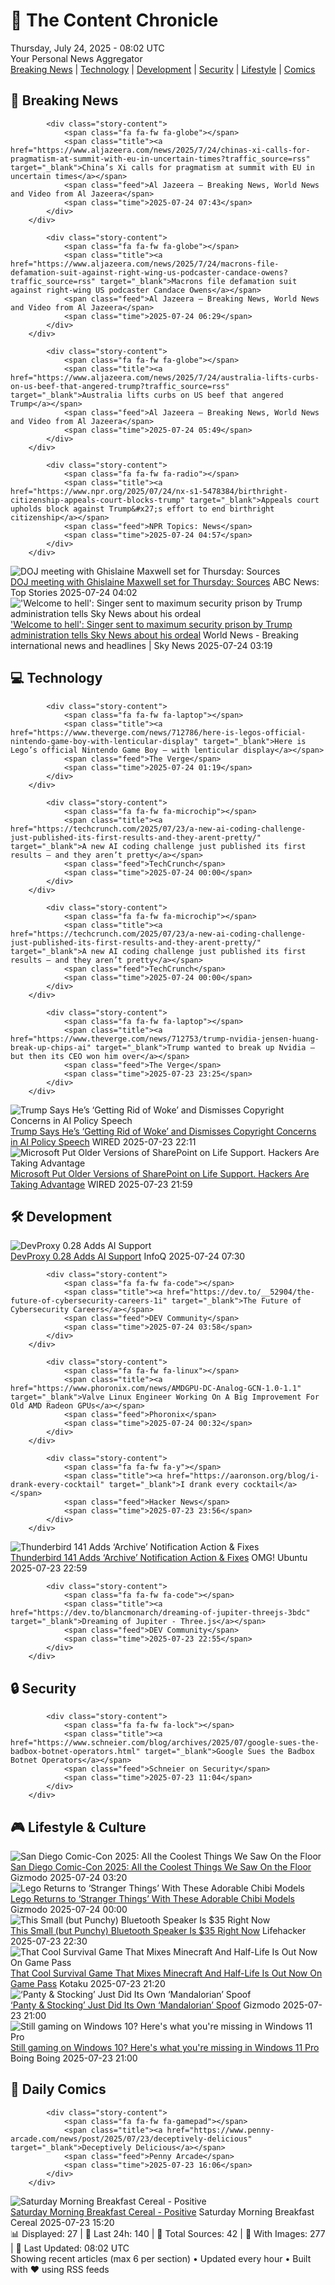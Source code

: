 <!-- Processing 54 RSS feeds at 2025-07-24 08:01:58 UTC -->
<!-- Processing: XKCD -->
<!-- Processing: Saturday Morning Breakfast Cereal -->
<!-- Processing: Poorly Drawn Lines -->
<!-- Processing: Dilbert -->
<!-- Processing: BBC Breaking News -->
<!-- Processing: Al Jazeera Breaking News -->
<!-- Processing: NPR News -->
<!-- Processing: CBC News -->
<!-- Error processing https://rss.cbc.ca/lineup/topstories.xml: The read operation timed out -->
<!-- Processing: Reuters Top News -->
<!-- Processing: ABC News Breaking -->
<!-- Processing: Sky News World -->
<!-- Processing: TechCrunch -->
<!-- Processing: Ars Technica -->
<!-- Processing: O'Reilly Radar -->
<!-- Processing: Slashdot -->
<!-- Processing: Lobsters Python -->
<!-- Processing: Hacker News -->
<!-- Processing: StackOverflow Blog -->
<!-- Processing: It's FOSS -->
<!-- Error processing https://itsfoss.com/rss/: The read operation timed out -->
<!-- Processing: DistroWatch -->
<!-- Processing: Red Hat Blog -->
<!-- Processing: GitLab Blog -->
<!-- Processing: InfoQ -->
<!-- Processing: Coding Horror -->
<!-- Processing: The Pragmatic Engineer -->
<!-- Processing: Kotaku -->
<!-- Processing: Boing Boing -->
<!-- Processing: Krebs on Security -->
<!-- Processing: Schneier on Security -->
<!-- Generated 3 new posts out of 29 feeds processed -->
<div class="newspaper-header">
    <h1 class="newspaper-title">📰 The Content Chronicle</h1>
    <div class="newspaper-date">Thursday, July 24, 2025 - 08:02 UTC</div>
    <div class="newspaper-subtitle">Your Personal News Aggregator</div>
</div>

<div class="newspaper-nav">
    <a href="#breaking">Breaking News</a> |
    <a href="#tech">Technology</a> |
    <a href="#dev">Development</a> |
    <a href="#security">Security</a> |
    <a href="#lifestyle">Lifestyle</a> |
    <a href="#webcomics">Comics</a>
</div>

<div class="news-section breaking-news" id="breaking">
<h2 class="section-header">🚨 Breaking News</h2>
<div class="stories-container">
<div class="story">
            
            <div class="story-content">
                <span class="fa fa-fw fa-globe"></span>
                <span class="title"><a href="https://www.aljazeera.com/news/2025/7/24/chinas-xi-calls-for-pragmatism-at-summit-with-eu-in-uncertain-times?traffic_source=rss" target="_blank">China’s Xi calls for pragmatism at summit with EU in uncertain times</a></span>
                <span class="feed">Al Jazeera – Breaking News, World News and Video from Al Jazeera</span>
                <span class="time">2025-07-24 07:43</span>
            </div>
        </div>
<div class="story">
            
            <div class="story-content">
                <span class="fa fa-fw fa-globe"></span>
                <span class="title"><a href="https://www.aljazeera.com/news/2025/7/24/macrons-file-defamation-suit-against-right-wing-us-podcaster-candace-owens?traffic_source=rss" target="_blank">Macrons file defamation suit against right-wing US podcaster Candace Owens</a></span>
                <span class="feed">Al Jazeera – Breaking News, World News and Video from Al Jazeera</span>
                <span class="time">2025-07-24 06:29</span>
            </div>
        </div>
<div class="story">
            
            <div class="story-content">
                <span class="fa fa-fw fa-globe"></span>
                <span class="title"><a href="https://www.aljazeera.com/news/2025/7/24/australia-lifts-curbs-on-us-beef-that-angered-trump?traffic_source=rss" target="_blank">Australia lifts curbs on US beef that angered Trump</a></span>
                <span class="feed">Al Jazeera – Breaking News, World News and Video from Al Jazeera</span>
                <span class="time">2025-07-24 05:49</span>
            </div>
        </div>
<div class="story">
            
            <div class="story-content">
                <span class="fa fa-fw fa-radio"></span>
                <span class="title"><a href="https://www.npr.org/2025/07/24/nx-s1-5478384/birthright-citizenship-appeals-court-blocks-trump" target="_blank">Appeals court upholds block against Trump&#x27;s effort to end birthright citizenship</a></span>
                <span class="feed">NPR Topics: News</span>
                <span class="time">2025-07-24 04:57</span>
            </div>
        </div>
<div class="story">
            <img src="https://s.abcnews.com/images/Politics/ghislaine-maxwell_1753326382361_hpMain_4x3t_384.jpg" alt="DOJ meeting with Ghislaine Maxwell set for Thursday: Sources" class="story-image" loading="lazy" onerror="this.style.display='none'">
            <div class="story-content">
                <span class="fa fa-fw fa-tv"></span>
                <span class="title"><a href="https://abcnews.go.com/Politics/doj-meeting-ghislaine-maxwell-set-thursday-sources/story?id=124021785" target="_blank">DOJ meeting with Ghislaine Maxwell set for Thursday: Sources</a></span>
                <span class="feed">ABC News: Top Stories</span>
                <span class="time">2025-07-24 04:02</span>
            </div>
        </div>
<div class="story">
            <img src="https://e3.365dm.com/25/07/1920x1080/skynews-venezuela-suarez_6972157.jpg?20250724045445" alt="&#x27;Welcome to hell&#x27;: Singer sent to maximum security prison by Trump administration tells Sky News about his ordeal" class="story-image" loading="lazy" onerror="this.style.display='none'">
            <div class="story-content">
                <span class="fa fa-fw fa-satellite"></span>
                <span class="title"><a href="https://news.sky.com/story/we-were-constantly-beaten-venezuelan-sent-to-maximum-security-prison-by-trump-administration-speaks-out-13400927" target="_blank">&#x27;Welcome to hell&#x27;: Singer sent to maximum security prison by Trump administration tells Sky News about his ordeal</a></span>
                <span class="feed">World News - Breaking international news and headlines | Sky News</span>
                <span class="time">2025-07-24 03:19</span>
            </div>
        </div>
</div>
</div>
<div class="news-section tech-news" id="tech">
<h2 class="section-header">💻 Technology</h2>
<div class="stories-container">
<div class="story">
            
            <div class="story-content">
                <span class="fa fa-fw fa-laptop"></span>
                <span class="title"><a href="https://www.theverge.com/news/712786/here-is-legos-official-nintendo-game-boy-with-lenticular-display" target="_blank">Here is Lego’s official Nintendo Game Boy — with lenticular display</a></span>
                <span class="feed">The Verge</span>
                <span class="time">2025-07-24 01:19</span>
            </div>
        </div>
<div class="story">
            
            <div class="story-content">
                <span class="fa fa-fw fa-microchip"></span>
                <span class="title"><a href="https://techcrunch.com/2025/07/23/a-new-ai-coding-challenge-just-published-its-first-results-and-they-arent-pretty/" target="_blank">A new AI coding challenge just published its first results — and they aren’t pretty</a></span>
                <span class="feed">TechCrunch</span>
                <span class="time">2025-07-24 00:00</span>
            </div>
        </div>
<div class="story">
            
            <div class="story-content">
                <span class="fa fa-fw fa-microchip"></span>
                <span class="title"><a href="https://techcrunch.com/2025/07/23/a-new-ai-coding-challenge-just-published-its-first-results-and-they-arent-pretty/" target="_blank">A new AI coding challenge just published its first results – and they aren’t pretty</a></span>
                <span class="feed">TechCrunch</span>
                <span class="time">2025-07-24 00:00</span>
            </div>
        </div>
<div class="story">
            
            <div class="story-content">
                <span class="fa fa-fw fa-laptop"></span>
                <span class="title"><a href="https://www.theverge.com/news/712753/trump-nvidia-jensen-huang-break-up-chips-ai" target="_blank">Trump wanted to break up Nvidia — but then its CEO won him over</a></span>
                <span class="feed">The Verge</span>
                <span class="time">2025-07-23 23:25</span>
            </div>
        </div>
<div class="story">
            <img src="https://media.wired.com/photos/6881487f934263f2a6077fed/master/pass/Trump-AI-Speech-Business-2225682598.jpg" alt="Trump Says He’s ‘Getting Rid of Woke’ and Dismisses Copyright Concerns in AI Policy Speech" class="story-image" loading="lazy" onerror="this.style.display='none'">
            <div class="story-content">
                <span class="fa fa-fw fa-bolt"></span>
                <span class="title"><a href="https://www.wired.com/story/president-trump-ai-action-plan-speech/" target="_blank">Trump Says He’s ‘Getting Rid of Woke’ and Dismisses Copyright Concerns in AI Policy Speech</a></span>
                <span class="feed">WIRED</span>
                <span class="time">2025-07-23 22:11</span>
            </div>
        </div>
<div class="story">
            <img src="https://media.wired.com/photos/687febfe799eda52cce2ebde/master/pass/Microsoft-Sharepoint-Hacks-Reveals-Race-to-The-Bottom-Security-2225634274.jpg" alt="Microsoft Put Older Versions of SharePoint on Life Support. Hackers Are Taking Advantage" class="story-image" loading="lazy" onerror="this.style.display='none'">
            <div class="story-content">
                <span class="fa fa-fw fa-bolt"></span>
                <span class="title"><a href="https://www.wired.com/story/microsoft-sharepoint-hack-china-end-of-life-updates/" target="_blank">Microsoft Put Older Versions of SharePoint on Life Support. Hackers Are Taking Advantage</a></span>
                <span class="feed">WIRED</span>
                <span class="time">2025-07-23 21:59</span>
            </div>
        </div>
</div>
</div>
<div class="news-section dev-news" id="dev">
<h2 class="section-header">🛠️ Development</h2>
<div class="stories-container">
<div class="story">
            <img src="https://res.infoq.com/news/2025/07/devproxy-ai-mcp/en/headerimage/header-1753223092774.jpg" alt="DevProxy 0.28 Adds AI Support" class="story-image" loading="lazy" onerror="this.style.display='none'">
            <div class="story-content">
                <span class="fa fa-fw fa-info-circle"></span>
                <span class="title"><a href="https://www.infoq.com/news/2025/07/devproxy-ai-mcp/?utm_campaign=infoq_content&utm_source=infoq&utm_medium=feed&utm_term=global" target="_blank">DevProxy 0.28 Adds AI Support</a></span>
                <span class="feed">InfoQ</span>
                <span class="time">2025-07-24 07:30</span>
            </div>
        </div>
<div class="story">
            
            <div class="story-content">
                <span class="fa fa-fw fa-code"></span>
                <span class="title"><a href="https://dev.to/__52904/the-future-of-cybersecurity-careers-1i" target="_blank">The Future of Cybersecurity Careers</a></span>
                <span class="feed">DEV Community</span>
                <span class="time">2025-07-24 03:58</span>
            </div>
        </div>
<div class="story">
            
            <div class="story-content">
                <span class="fa fa-fw fa-linux"></span>
                <span class="title"><a href="https://www.phoronix.com/news/AMDGPU-DC-Analog-GCN-1.0-1.1" target="_blank">Valve Linux Engineer Working On A Big Improvement For Old AMD Radeon GPUs</a></span>
                <span class="feed">Phoronix</span>
                <span class="time">2025-07-24 00:32</span>
            </div>
        </div>
<div class="story">
            
            <div class="story-content">
                <span class="fa fa-fw fa-y"></span>
                <span class="title"><a href="https://aaronson.org/blog/i-drank-every-cocktail" target="_blank">I drank every cocktail</a></span>
                <span class="feed">Hacker News</span>
                <span class="time">2025-07-23 23:56</span>
            </div>
        </div>
<div class="story">
            <img src="https://i0.wp.com/www.omgubuntu.co.uk/wp-content/uploads/2025/07/thunderbird-141.jpg?resize=406%2C232&amp;ssl=1" alt="Thunderbird 141 Adds ‘Archive’ Notification Action &amp; Fixes" class="story-image" loading="lazy" onerror="this.style.display='none'">
            <div class="story-content">
                <span class="fa fa-fw fa-ubuntu"></span>
                <span class="title"><a href="https://www.omgubuntu.co.uk/2025/07/thunderbird-141-update-available" target="_blank">Thunderbird 141 Adds ‘Archive’ Notification Action &amp; Fixes</a></span>
                <span class="feed">OMG! Ubuntu</span>
                <span class="time">2025-07-23 22:59</span>
            </div>
        </div>
<div class="story">
            
            <div class="story-content">
                <span class="fa fa-fw fa-code"></span>
                <span class="title"><a href="https://dev.to/blancmonarch/dreaming-of-jupiter-threejs-3bdc" target="_blank">Dreaming of Jupiter - Three.js</a></span>
                <span class="feed">DEV Community</span>
                <span class="time">2025-07-23 22:55</span>
            </div>
        </div>
</div>
</div>
<div class="news-section security-news" id="security">
<h2 class="section-header">🔒 Security</h2>
<div class="stories-container">
<div class="story">
            
            <div class="story-content">
                <span class="fa fa-fw fa-lock"></span>
                <span class="title"><a href="https://www.schneier.com/blog/archives/2025/07/google-sues-the-badbox-botnet-operators.html" target="_blank">Google Sues the Badbox Botnet Operators</a></span>
                <span class="feed">Schneier on Security</span>
                <span class="time">2025-07-23 11:04</span>
            </div>
        </div>
</div>
</div>
<div class="news-section lifestyle-news" id="lifestyle">
<h2 class="section-header">🎮 Lifestyle & Culture</h2>
<div class="stories-container">
<div class="story">
            <img src="https://gizmodo.com/app/uploads/2025/07/Comic-Con-25-Show-Floor-1.jpg" alt="San Diego Comic-Con 2025: All the Coolest Things We Saw On the Floor" class="story-image" loading="lazy" onerror="this.style.display='none'">
            <div class="story-content">
                <span class="fa fa-fw fa-computer"></span>
                <span class="title"><a href="https://gizmodo.com/sdcc-2025-show-floor-gallery-star-wars-marvel-tron-2000633480" target="_blank">San Diego Comic-Con 2025: All the Coolest Things We Saw On the Floor</a></span>
                <span class="feed">Gizmodo</span>
                <span class="time">2025-07-24 03:20</span>
            </div>
        </div>
<div class="story">
            <img src="https://gizmodo.com/app/uploads/2025/07/SDCC-2025-lego-stranger-things.jpg" alt="Lego Returns to ‘Stranger Things’ With These Adorable Chibi Models" class="story-image" loading="lazy" onerror="this.style.display='none'">
            <div class="story-content">
                <span class="fa fa-fw fa-computer"></span>
                <span class="title"><a href="https://gizmodo.com/sdcc-2025-lego-stranger-things-price-release-date-2000633392" target="_blank">Lego Returns to ‘Stranger Things’ With These Adorable Chibi Models</a></span>
                <span class="feed">Gizmodo</span>
                <span class="time">2025-07-24 00:00</span>
            </div>
        </div>
<div class="story">
            <img src="https://lifehacker.com/imagery/articles/01K0WKFFQ4H3887JX2TZD88CTF/hero-image.png" alt="This Small (but Punchy) Bluetooth Speaker Is $35 Right Now" class="story-image" loading="lazy" onerror="this.style.display='none'">
            <div class="story-content">
                <span class="fa fa-fw fa-life-ring"></span>
                <span class="title"><a href="https://lifehacker.com/tech/refurbished-sony-travel-speaker-woot?utm_medium=RSS" target="_blank">This Small (but Punchy) Bluetooth Speaker Is $35 Right Now</a></span>
                <span class="feed">Lifehacker</span>
                <span class="time">2025-07-23 22:30</span>
            </div>
        </div>
<div class="story">
            <img src="https://i.kinja-img.com/image/upload/c_fit,q_80,w_636/4b8d496ed20d07c0e6ebae3f46c24534.jpg" alt="That Cool Survival Game That Mixes Minecraft And Half-Life Is Out Now On Game Pass" class="story-image" loading="lazy" onerror="this.style.display='none'">
            <div class="story-content">
                <span class="fa fa-fw fa-gamepad"></span>
                <span class="title"><a href="https://kotaku.com/minecraft-half-life-abiotic-factor-game-pass-ps5-1-0-pc-1851786836" target="_blank">That Cool Survival Game That Mixes Minecraft And Half-Life Is Out Now On Game Pass</a></span>
                <span class="feed">Kotaku</span>
                <span class="time">2025-07-23 21:20</span>
            </div>
        </div>
<div class="story">
            <img src="https://gizmodo.com/app/uploads/2025/07/Panty-And-Stocking-Anime-Studio-Trigger-Prime-Video.jpg" alt="‘Panty &amp; Stocking’ Just Did Its Own ‘Mandalorian’ Spoof" class="story-image" loading="lazy" onerror="this.style.display='none'">
            <div class="story-content">
                <span class="fa fa-fw fa-computer"></span>
                <span class="title"><a href="https://gizmodo.com/new-panty-and-stocking-episode-3-mandalorian-reference-star-wars-2000633241" target="_blank">‘Panty &amp; Stocking’ Just Did Its Own ‘Mandalorian’ Spoof</a></span>
                <span class="feed">Gizmodo</span>
                <span class="time">2025-07-23 21:00</span>
            </div>
        </div>
<div class="story">
            <img src="https://i0.wp.com/boingboing.net/wp-content/uploads/2025/07/Microsoft-Windows-11-Pro-1.jpg?fit=1200%2C800&amp;quality=60&amp;ssl=1" alt="Still gaming on Windows 10? Here&#x27;s what you&#x27;re missing in Windows 11 Pro" class="story-image" loading="lazy" onerror="this.style.display='none'">
            <div class="story-content">
                <span class="fa fa-fw fa-arrow-right"></span>
                <span class="title"><a href="https://boingboing.net/2025/07/23/still-gaming-on-windows-10-heres-what-youre-missing-in-windows-11-pro.html" target="_blank">Still gaming on Windows 10? Here&#x27;s what you&#x27;re missing in Windows 11 Pro</a></span>
                <span class="feed">Boing Boing</span>
                <span class="time">2025-07-23 21:00</span>
            </div>
        </div>
</div>
</div>
<div class="news-section webcomics-section" id="webcomics">
<h2 class="section-header">🎨 Daily Comics</h2>
<div class="stories-container">
<div class="story">
            
            <div class="story-content">
                <span class="fa fa-fw fa-gamepad"></span>
                <span class="title"><a href="https://www.penny-arcade.com/news/post/2025/07/23/deceptively-delicious" target="_blank">Deceptively Delicious</a></span>
                <span class="feed">Penny Arcade</span>
                <span class="time">2025-07-23 16:06</span>
            </div>
        </div>
<div class="story">
            <img src="https://www.smbc-comics.com/comics/1753229135-20250724.png" alt="Saturday Morning Breakfast Cereal - Positive" class="story-image" loading="lazy" onerror="this.style.display='none'">
            <div class="story-content">
                <span class="fa fa-fw fa-smile"></span>
                <span class="title"><a href="https://www.smbc-comics.com/comic/positive-2" target="_blank">Saturday Morning Breakfast Cereal - Positive</a></span>
                <span class="feed">Saturday Morning Breakfast Cereal</span>
                <span class="time">2025-07-23 15:20</span>
            </div>
        </div>
</div>
</div>

<div class="newspaper-footer">
    <div class="stats">
        📊 Displayed: 27 | 📅 Last 24h: 140 | 📡 Total Sources: 42 | 📸 With Images: 277 |
        🔄 Last Updated: 08:02 UTC
    </div>
    <div class="footer-note">
        Showing recent articles (max 6 per section) • Updated every hour • Built with ❤️ using RSS feeds
    </div>
</div>
